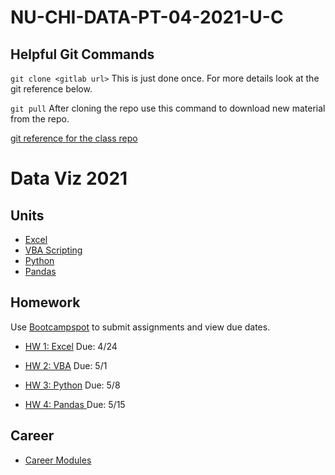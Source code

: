 # NU-CHI-DATA-PT-04-2021-U-C

## Helpful Git Commands

`git clone <gitlab url>`  This is just done once. For more details look at the git reference below.

`git pull` After cloning the repo use this command to download new material from the repo.



[git reference for the class repo](./git-reference/git-cmds-class-repo.md)



# Data Viz 2021

## Units

* [Excel](./01-Curriculum/01-Excel)
* [VBA Scripting](./01-Curriculum/02-VBA-Scripting)
* [Python](./01-Curriculum/02-Python)
* [Pandas](./01-Curriculum/04-Pandas)



## Homework

Use [Bootcampspot](https://bootcampspot.com/coursework) to submit assignments and view due dates.

* [HW 1: Excel](./02-Homework/01-Excel/Instructions) Due: 4/24

* [HW 2: VBA](./02-Homework/02-VBA-Scripting/Instructions) Due: 5/1

* [HW 3: Python](./02-Homework/03-Python/Instructions) Due: 5/8

* [HW 4: Pandas ](./02-Homework/04-Pandas/Instructions) Due: 5/15

  



## Career

* [Career Modules](./04-Career-Modules)